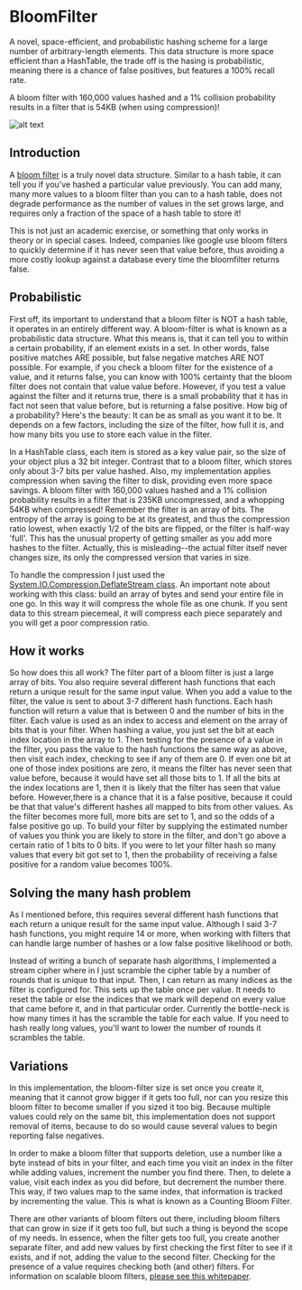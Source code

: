 # BloomFilter

A novel, space-efficient, and probabilistic hashing scheme for a large number of arbitrary-length elements. This data structure is more space efficient than a HashTable, the trade off is the hasing is probabilistic, meaning there is a chance of false positives, but features a 100% recall rate.

A bloom filter with 160,000 values hashed and a 1% collision probability results in a filter that is 54KB (when using compression)! 


![alt text](https://github.com/AdamWhiteHat/BloomFilter/blob/master/bloom_filter1.JPG "BloomFilter Screenshot")



## Introduction

A [bloom filter](https://en.wikipedia.org/wiki/Bloom_filter "Wikipedia's Article on Bloom Filter") is a truly novel data structure. Similar to a hash table, it can tell you if you've hashed a particular value previously. You can add many, many more values to a bloom filter than you can to a hash table, does not degrade performance as the number of values in the set grows large, and requires only a fraction of the space of a hash table to store it! 

This is not just an academic exercise, or something that only works in theory or in special cases. Indeed, companies like google use bloom filters to quickly determine if it has never seen that value before, thus avoiding a more costly lookup against a database every time the bloomfilter returns false.




## Probabilistic

First off, its important to understand that a bloom filter is NOT a hash table, it operates in an entirely different way. A bloom-filter is what is known as a probabilistic data structure. What this means is, that it can tell you to within a certain probability, if an element exists in a set. In other words, false positive matches ARE possible, but false negative matches ARE NOT possible. For example, if you check a bloom filter for the existence of a value, and it returns false, you can know with 100% certainty that the bloom filter does not contain that value value before. However, if you test a value against the filter and it returns true, there is a small probability that it has in fact not seen that value before, but is returning a false positive. How big of a probability? Here's the beauty: It can be as small as you want it to be. It depends on a few factors, including the size of the filter, how full it is, and how many bits you use to store each value in the filter. 

In a HashTable class, each item is stored as a key value pair, so the size of your object plus a 32 bit integer. Contrast that to a bloom filter, which stores only about 3-7 bits per value hashed. Also, my implementation applies compression when saving the filter to disk, providing even more space savings. A bloom filter with 160,000 values hashed and a 1% collision probability results in a filter that is 235KB uncompressed, and a whopping 54KB when compressed! Remember the filter is an array of bits. The entropy of the array is going to be at its greatest, and thus the compression ratio lowest, when exactly 1/2 of the bits are flipped, or the filter is half-way 'full'. This has the unusual property of getting smaller as you add more hashes to the filter. Actually, this is misleading--the actual filter itself never changes size, its only the compressed version that varies in size.

To handle the compression I just used the [System.IO.Compression.DeflateStream class](https://msdn.microsoft.com/en-us/library/system.io.compression.deflatestream(v=vs.100).aspx). An important note about working with this class: build an array of bytes and send your entire file in one go. In this way it will compress the whole file as one chunk. If you sent data to this stream piecemeal, it will compress each piece separately and you will get a poor compression ratio.




## How it works

So how does this all work? The filter part of a bloom filter is just a large array of bits. You also require several different hash functions that each return a unique result for the same input value. When you add a value to the filter, the value is sent to about 3-7 different hash functions. Each hash function will return a value that is between 0 and the number of bits in the filter. Each value is used as an index to access and element on the array of bits that is your filter. When hashing a value, you just set the bit at each index location in the array to 1. Then testing for the presence of a value in the filter, you pass the value to the hash functions the same way as above, then visit each index, checking to see if any of them are 0. If even one bit at one of those index positions are zero, it means the filter has never seen that value before, because it would have set all those bits to 1. If all the bits at the index locations are 1, then it is likely that the filter has seen that value before. However,there is a chance that it is a false positive, because it could be that that value's different hashes all mapped to bits from other values. As the filter becomes more full, more bits are set to 1, and so the odds of a false positive go up. To build your filter by supplying the estimated number of values you think you are likely to store in the filter, and don't go above a certain ratio of 1 bits to 0 bits. If you were to let your filter hash so many values that every bit got set to 1, then the probability of receiving a false positive for a random value becomes 100%.




## Solving the many hash problem
As I mentioned before, this requires several different hash functions that each return a unique result for the same input value. Although I said 3-7 hash functions, you might require 14 or more, when working with filters that can handle large number of hashes or a low false positive likelihood or both. 

Instead of writing a bunch of separate hash algorithms, I implemented a stream cipher where in I just scramble the cipher table by a number of rounds that is unique to that input. Then, I can return as many indices as the filter is configured for. This sets up the table once per value. It needs to reset the table or else the indices that we mark will depend on every value that came before it, and in that particular order. Currently the bottle-neck is how many times it has the scramble the table for each value. If you need to hash really long values, you'll want to lower the number of rounds it scrambles the table.




## Variations

In this implementation, the bloom-filter size is set once you create it, meaning that it cannot grow bigger if it gets too full, nor can you resize this bloom filter to become smaller if you sized it too big. Because multiple values could rely on the same bit, this implementation does not support removal of items, because to do so would cause several values to begin reporting false negatives.

In order to make a bloom filter that supports deletion, use a number like a byte instead of bits in your filter, and each time you visit an index in the filter while adding values, increment the number you find there. Then, to delete a value, visit each index as you did before, but decrement the number there. This way, if two values map to the same index, that information is tracked by incrementing the value. This is what is known as a Counting Bloom Filter.

There are other variants of bloom filters out there, including bloom filters that can grow in size if it gets too full, but such a thing is beyond the scope of my needs. In essence, when the filter gets too full, you create another separate filter, and add new values by first checking the first filter to see if it exists, and if not, adding the value to the second filter. Checking for the presence of a value requires checking both (and other) filters. For information on scalable bloom filters, [please see this whitepaper](http://gsd.di.uminho.pt/members/cbm/ps/dbloom.pdf).
